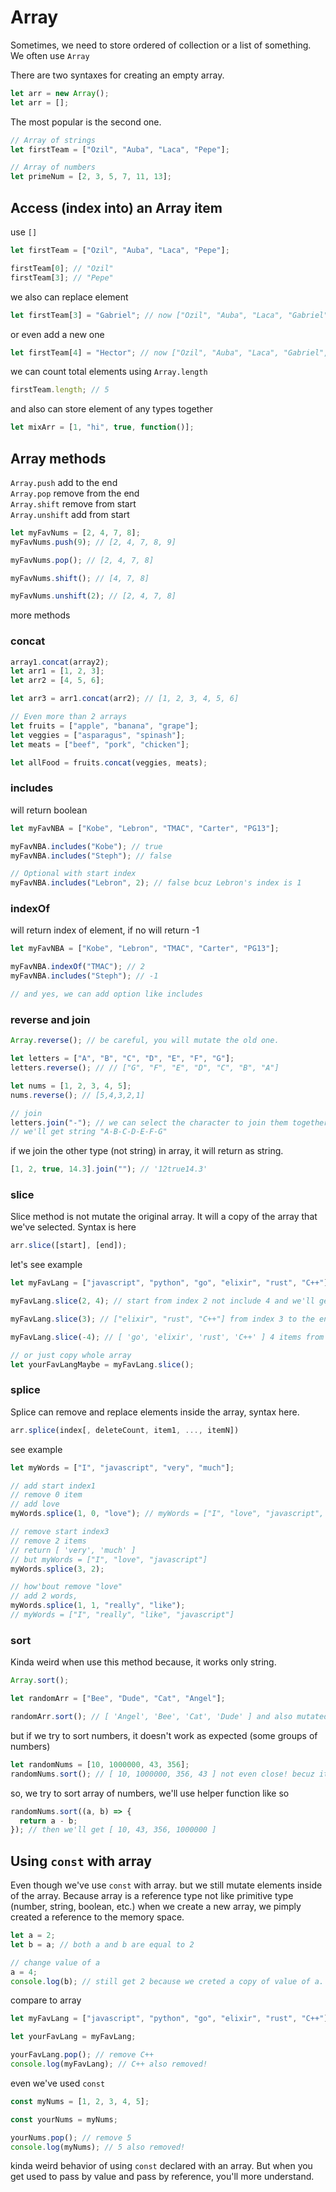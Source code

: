 # Array

Sometimes, we need to store ordered of collection or a list of something. We often use `Array`

There are two syntaxes for creating an empty array.

```javascript
let arr = new Array();
let arr = [];
```

The most popular is the second one.

```javascript
// Array of strings
let firstTeam = ["Ozil", "Auba", "Laca", "Pepe"];

// Array of numbers
let primeNum = [2, 3, 5, 7, 11, 13];
```

## Access (index into) an Array item

use `[]`

```javascript
let firstTeam = ["Ozil", "Auba", "Laca", "Pepe"];

firstTeam[0]; // "Ozil"
firstTeam[3]; // "Pepe"
```

we also can replace element

```javascript
let firstTeam[3] = "Gabriel"; // now ["Ozil", "Auba", "Laca", "Gabriel"];
```

or even add a new one

```javascript
let firstTeam[4] = "Hector"; // now ["Ozil", "Auba", "Laca", "Gabriel", "Hector"]
```

we can count total elements using `Array.length`

```javascript
firstTeam.length; // 5
```

and also can store element of any types together

```javascript
let mixArr = [1, "hi", true, function()];
```

## Array methods

`Array.push` add to the end  
`Array.pop` remove from the end  
`Array.shift` remove from start  
`Array.unshift` add from start

```javascript
let myFavNums = [2, 4, 7, 8];
myFavNums.push(9); // [2, 4, 7, 8, 9]

myFavNums.pop(); // [2, 4, 7, 8]

myFavNums.shift(); // [4, 7, 8]

myFavNums.unshift(2); // [2, 4, 7, 8]
```

more methods

### concat

```javascript
array1.concat(array2);
let arr1 = [1, 2, 3];
let arr2 = [4, 5, 6];

let arr3 = arr1.concat(arr2); // [1, 2, 3, 4, 5, 6]

// Even more than 2 arrays
let fruits = ["apple", "banana", "grape"];
let veggies = ["asparagus", "spinash"];
let meats = ["beef", "pork", "chicken"];

let allFood = fruits.concat(veggies, meats);
```

### includes

will return boolean

```javascript
let myFavNBA = ["Kobe", "Lebron", "TMAC", "Carter", "PG13"];

myFavNBA.includes("Kobe"); // true
myFavNBA.includes("Steph"); // false

// Optional with start index
myFavNBA.includes("Lebron", 2); // false bcuz Lebron's index is 1
```

### indexOf

will return index of element, if no will return -1

```javascript
let myFavNBA = ["Kobe", "Lebron", "TMAC", "Carter", "PG13"];

myFavNBA.indexOf("TMAC"); // 2
myFavNBA.includes("Steph"); // -1

// and yes, we can add option like includes
```

### reverse and join

```javascript
Array.reverse(); // be careful, you will mutate the old one.

let letters = ["A", "B", "C", "D", "E", "F", "G"];
letters.reverse(); // // ["G", "F", "E", "D", "C", "B", "A"]

let nums = [1, 2, 3, 4, 5];
nums.reverse(); // [5,4,3,2,1]

// join
letters.join("-"); // we can select the character to join them together.
// we'll get string "A-B-C-D-E-F-G"
```

if we join the other type (not string) in array, it will return as string.

```javascript
[1, 2, true, 14.3].join(""); // '12true14.3'
```

### slice

Slice method is not mutate the original array. It will a copy of the array that we've selected. Syntax is here

```javascript
arr.slice([start], [end]);
```

let's see example

```javascript
let myFavLang = ["javascript", "python", "go", "elixir", "rust", "C++"];

myFavLang.slice(2, 4); // start from index 2 not include 4 and we'll get [ 'go', 'elixir' ]

myFavLang.slice(3); // ["elixir", "rust", "C++"] from index 3 to the end.

myFavLang.slice(-4); // [ 'go', 'elixir', 'rust', 'C++' ] 4 items from the end.

// or just copy whole array
let yourFavLangMaybe = myFavLang.slice();
```

### splice

Splice can remove and replace elements inside the array, syntax here.

```javascript
arr.splice(index[, deleteCount, item1, ..., itemN])
```

see example

```javascript
let myWords = ["I", "javascript", "very", "much"];

// add start index1
// remove 0 item
// add love
myWords.splice(1, 0, "love"); // myWords = ["I", "love", "javascript", "very", "much"]

// remove start index3
// remove 2 items
// return [ 'very', 'much' ]
// but myWords = ["I", "love", "javascript"]
myWords.splice(3, 2);

// how'bout remove "love"
// add 2 words,
myWords.splice(1, 1, "really", "like");
// myWords = ["I", "really", "like", "javascript"]
```

### sort

Kinda weird when use this method because, it works only string.

```javascript
Array.sort();

let randomArr = ["Bee", "Dude", "Cat", "Angel"];

randomArr.sort(); // [ 'Angel', 'Bee', 'Cat', 'Dude' ] and also mutated
```

but if we try to sort numbers, it doesn't work as expected (some groups of numbers)

```javascript
let randomNums = [10, 1000000, 43, 356];
randomNums.sort(); // [ 10, 1000000, 356, 43 ] not even close! becuz it not a numeric sorted, it just convert to string and compare.
```

so, we try to sort array of numbers, we'll use helper function like so

```javascript
randomNums.sort((a, b) => {
  return a - b;
}); // then we'll get [ 10, 43, 356, 1000000 ]
```

## Using `const` with array

Even though we've use `const` with array. but we still mutate elements inside of the array. Because array is a reference type not like primitive type (number, string, boolean, etc.) when we create a new array, we pimply created a reference to the memory space.

```javascript
let a = 2;
let b = a; // both a and b are equal to 2

// change value of a
a = 4;
console.log(b); // still get 2 because we creted a copy of value of a.
```

compare to array

```javascript
let myFavLang = ["javascript", "python", "go", "elixir", "rust", "C++"];

let yourFavLang = myFavLang;

yourFavLang.pop(); // remove C++
console.log(myFavLang); // C++ also removed!
```

even we've used `const`

```javascript
const myNums = [1, 2, 3, 4, 5];

const yourNums = myNums;

yourNums.pop(); // remove 5
console.log(myNums); // 5 also removed!
```

kinda weird behavior of using `const` declared with an array. But when you get used to pass by value and pass by reference, you'll more understand.
